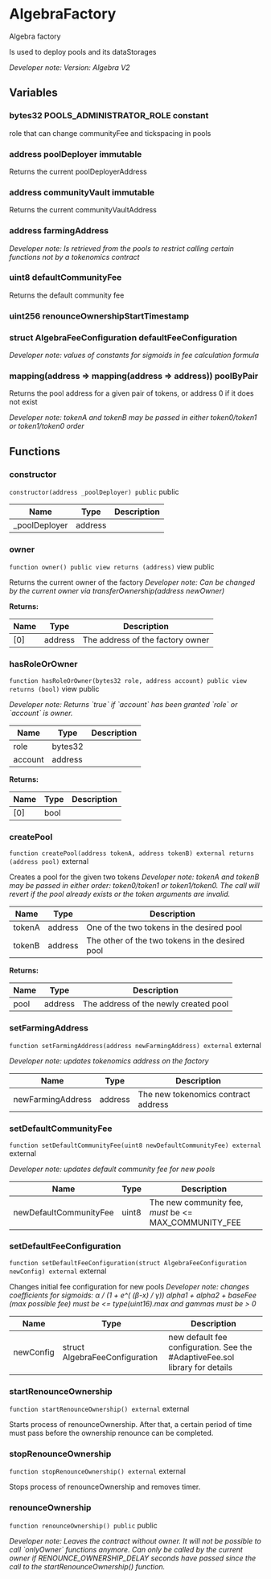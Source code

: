 

# AlgebraFactory


Algebra factory

Is used to deploy pools and its dataStorages

*Developer note: Version: Algebra V2*



## Variables
### bytes32 POOLS_ADMINISTRATOR_ROLE constant

role that can change communityFee and tickspacing in pools

### address poolDeployer immutable

Returns the current poolDeployerAddress

### address communityVault immutable

Returns the current communityVaultAddress

### address farmingAddress 



*Developer note: Is retrieved from the pools to restrict calling certain functions not by a tokenomics contract*
### uint8 defaultCommunityFee 

Returns the default community fee

### uint256 renounceOwnershipStartTimestamp 



### struct AlgebraFeeConfiguration defaultFeeConfiguration 



*Developer note: values of constants for sigmoids in fee calculation formula*
### mapping(address &#x3D;&gt; mapping(address &#x3D;&gt; address)) poolByPair 

Returns the pool address for a given pair of tokens, or address 0 if it does not exist

*Developer note: tokenA and tokenB may be passed in either token0/token1 or token1/token0 order*

## Functions
### constructor


`constructor(address _poolDeployer) public`  public





| Name | Type | Description |
| ---- | ---- | ----------- |
| _poolDeployer | address |  |


### owner


`function owner() public view returns (address)` view public

Returns the current owner of the factory
*Developer note: Can be changed by the current owner via transferOwnership(address newOwner)*




**Returns:**

| Name | Type | Description |
| ---- | ---- | ----------- |
| [0] | address | The address of the factory owner |

### hasRoleOrOwner


`function hasRoleOrOwner(bytes32 role, address account) public view returns (bool)` view public


*Developer note: Returns &#x60;true&#x60; if &#x60;account&#x60; has been granted &#x60;role&#x60; or &#x60;account&#x60; is owner.*



| Name | Type | Description |
| ---- | ---- | ----------- |
| role | bytes32 |  |
| account | address |  |

**Returns:**

| Name | Type | Description |
| ---- | ---- | ----------- |
| [0] | bool |  |

### createPool


`function createPool(address tokenA, address tokenB) external returns (address pool)`  external

Creates a pool for the given two tokens
*Developer note: tokenA and tokenB may be passed in either order: token0/token1 or token1/token0.
The call will revert if the pool already exists or the token arguments are invalid.*



| Name | Type | Description |
| ---- | ---- | ----------- |
| tokenA | address | One of the two tokens in the desired pool |
| tokenB | address | The other of the two tokens in the desired pool |

**Returns:**

| Name | Type | Description |
| ---- | ---- | ----------- |
| pool | address | The address of the newly created pool |

### setFarmingAddress


`function setFarmingAddress(address newFarmingAddress) external`  external


*Developer note: updates tokenomics address on the factory*



| Name | Type | Description |
| ---- | ---- | ----------- |
| newFarmingAddress | address | The new tokenomics contract address |


### setDefaultCommunityFee


`function setDefaultCommunityFee(uint8 newDefaultCommunityFee) external`  external


*Developer note: updates default community fee for new pools*



| Name | Type | Description |
| ---- | ---- | ----------- |
| newDefaultCommunityFee | uint8 | The new community fee, _must_ be &lt;&#x3D; MAX_COMMUNITY_FEE |


### setDefaultFeeConfiguration


`function setDefaultFeeConfiguration(struct AlgebraFeeConfiguration newConfig) external`  external

Changes initial fee configuration for new pools
*Developer note: changes coefficients for sigmoids: α / (1 + e^( (β-x) / γ))
alpha1 + alpha2 + baseFee (max possible fee) must be &lt;&#x3D; type(uint16).max and gammas must be &gt; 0*



| Name | Type | Description |
| ---- | ---- | ----------- |
| newConfig | struct AlgebraFeeConfiguration | new default fee configuration. See the #AdaptiveFee.sol library for details |


### startRenounceOwnership


`function startRenounceOwnership() external`  external

Starts process of renounceOwnership. After that, a certain period
of time must pass before the ownership renounce can be completed.





### stopRenounceOwnership


`function stopRenounceOwnership() external`  external

Stops process of renounceOwnership and removes timer.





### renounceOwnership


`function renounceOwnership() public`  public


*Developer note: Leaves the contract without owner. It will not be possible to call &#x60;onlyOwner&#x60; functions anymore.
Can only be called by the current owner if RENOUNCE_OWNERSHIP_DELAY seconds
have passed since the call to the startRenounceOwnership() function.*








